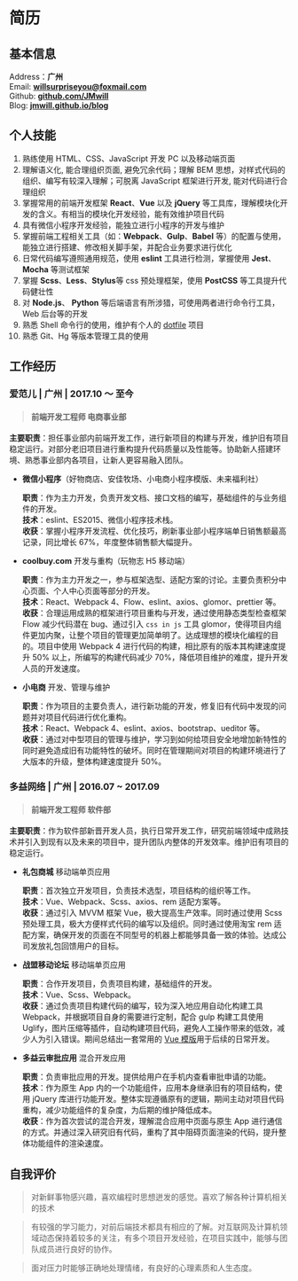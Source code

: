 # 简历

## 基本信息

Address：**广州**  
Email: [**willsurpriseyou@foxmail.com**][email-addr]  
Github: [**github.com/JMwill**][github-site]  
Blog: [**jmwill.github.io/blog**][blog-site]  

## 个人技能

1. 熟练使用 HTML、CSS、JavaScript 开发 PC 以及移动端页面
2. 理解语义化, 能合理组织页面, 避免冗余代码；理解 BEM 思想，对样式代码的组织、编写有较深入理解；可脱离 JavaScript 框架进行开发, 能对代码进行合理组织
3. 掌握常用的前端开发框架 **React**、**Vue** 以及 **jQuery** 等工具库，理解模块化开发的含义。有相当的模块化开发经验，能有效维护项目代码
4. 具有微信小程序开发经验，能独立进行小程序的开发与维护
5. 掌握前端工程相关工具（如：**Webpack**、**Gulp**、**Babel** 等）的配置与使用，能独立进行搭建、修改相关脚手架，并配合业务要求进行优化
6. 日常代码编写遵照通用规范，使用 **eslint** 工具进行检测，掌握使用 **Jest**、**Mocha** 等测试框架
7. 掌握 **Scss**、**Less**、**Stylus**等 css 预处理框架，使用 **PostCSS** 等工具提升代码健壮性
8. 对 **Node.js**、 **Python** 等后端语言有所涉猎，可使用两者进行命令行工具，Web 后台等的开发
9. 熟悉 Shell 命令行的使用，维护有个人的 [dotfile][dotfile-site] 项目
10. 熟悉 Git、Hg 等版本管理工具的使用

## 工作经历

### 爱范儿 | 广州 | 2017.10 ～ 至今

> #### 前端开发工程师 电商事业部

**主要职责**：担任事业部内前端开发工作，进行新项目的构建与开发，维护旧有项目稳定运行。对部分老旧项目进行重构提升代码质量以及性能等。协助新人搭建环境、熟悉事业部内各项目，让新人更容易融入团队。

- **微信小程序**（好物商店、安佳牧场、小电商小程序模版、未来福利社）

  **职责**：作为主力开发，负责开发文档、接口文档的编写，基础组件的与业务组件的开发。  
  **技术**：eslint、ES2015、微信小程序技术栈。  
  **收获**：掌握小程序开发流程、优化技巧，刷新事业部小程序端单日销售额最高记录，同比增长 67%，年度整体销售额大幅提升。

- **coolbuy.com** 开发与重构（玩物志 H5 移动端）

  **职责**：作为主力开发之一，参与框架选型、适配方案的讨论。主要负责积分中心页面、个人中心页面等部分的开发。  
  **技术**：React、Webpack 4、Flow、eslint、axios、glomor、prettier 等。  
  **收获**：合理运用成熟的框架进行项目重构与开发，通过使用静态类型检查框架 Flow 减少代码潜在 bug、通过引入 `css in js` 工具 glomor，使得项目内组件更加内聚，让整个项目的管理更加简单明了。达成理想的模块化编程的目的。项目中使用 Webpack 4 进行代码的构建，相比原有的版本其构建速度提升 50% 以上，所编写的构建代码减少 70%，降低项目维护的难度，提升开发人员的开发速度。

- **小电商** 开发、管理与维护

  **职责**：作为项目的主要负责人，进行新功能的开发，修复旧有代码中发现的问题并对项目代码进行优化重构。  
  **技术**：React、Webpack 4、eslint、axios、bootstrap、ueditor 等。  
  **收获**：通过对中型项目的管理与维护，学习到如何给项目安全地增加新特性的同时避免造成旧有功能特性的破坏。同时在管理期间对项目的构建环境进行了大版本的升级，整体构建速度提升 50%。

### 多益网络 | 广州 | 2016.07 ~ 2017.09

> #### 前端开发工程师 软件部

**主要职责**：作为软件部新晋开发人员，执行日常开发工作，研究前端领域中成熟技术并引入到现有以及未来的项目中，提升团队内整体的开发效率。维护旧有项目的稳定运行。

- **礼包商城** 移动端单页应用

  **职责**：首次独立开发项目，负责技术选型，项目结构的组织等工作。  
  **技术**：Vue、Webpack、Scss、axios、rem 适配方案等。  
  **收获**：通过引入 MVVM 框架 Vue，极大提高生产效率。同时通过使用 Scss 预处理工具，极大方便样式代码的编写以及组织。同时通过使用淘宝 rem 适配方案，确保开发的页面在不同型号的机器上都能够具备一致的体验。达成公司发放礼包回馈用户的目标。

- **战盟移动论坛** 移动端单页应用

  **职责**：合作开发项目，负责项目构建，基础组件的开发。  
  **技术**：Vue、Scss、Webpack。  
  **收获**：通过负责项目构建代码的编写，较为深入地应用自动化构建工具 Webpack，并根据项目自身的需要进行定制，配合 gulp 构建工具使用 Uglify，图片压缩等插件，自动构建项目代码，避免人工操作带来的低效，减少人为引入错误。期间总结出一套常用的 [Vue 模版][vue-template-site]用于后续的日常开发。

- **多益云审批应用** 混合开发应用

  **职责**：负责审批应用的开发。提供给用户在手机内查看审批申请的功能。  
  **技术**：作为原生 App 内的一个功能组件，应用本身继承旧有的项目结构，使用 jQuery 库进行功能开发。整体实现遵循原有的逻辑，期间主动对项目代码重构，减少功能组件的复杂度，为后期的维护降低成本。  
  **收获**：作为首次尝试的混合开发，理解混合应用中页面与原生 App 进行通信的方式。并通过深入研究旧有代码，重构了其中阻碍页面渲染的代码，提升整体功能组件的渲染速度。

## 自我评价

> 对新鲜事物感兴趣，喜欢编程时思想迸发的感觉。喜欢了解各种计算机相关的技术

> 有较强的学习能力，对前后端技术都具有相应的了解。对互联网及计算机领域动态保持着较多的关注，有多个项目开发经验，在项目实践中，能够与团队成员进行良好的协作。

> 面对压力时能够正确地处理情绪，有良好的心理素质和人生态度。

[email-addr]: mailto:willsurpriseyou@foxmail.com
[github-site]: https://github.com/JMwill
[blog-site]: https://jmwill.github.io/blog
[dotfile-site]: https://github.com/JMwill/dotfiles
[vue-template-site]: https://github.com/JMwill/webpack